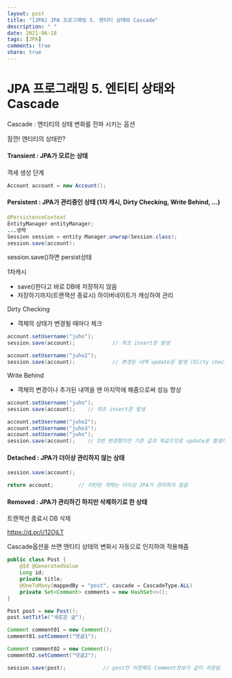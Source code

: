 ```yaml
---
layout: post
title: "[JPA] JPA 프로그래밍 5. 엔티티 상태와 Cascade"
description: " "
date: 2021-06-18
tags: [JPA]
comments: true
share: true
---
```


# JPA 프로그래밍 5. 엔티티 상태와 Cascade



Cascade : 엔티티의 상태 변화를 전파 시키는 옵션



잠깐! 엔티티의 상태란?

#### Transient : JPA가 모르는 상태

객세 생성 단계

```java
Account account = new Account();
```



#### Persistent : JPA가 관리중인 상태 (1차 캐시, Dirty Checking, Write Behind, ...)

```java
@PersistenceContext
EntityManager entityManager;
...생략
Session session = entity Manager.unwrap(Session.class);
session.save(account);
```

session.save()하면 persist상태

1차캐시

- save()한다고 바로 DB에 저장하지 않음
- 저장하기까지(트랜잭션 종료시) 하이버네이트가 캐싱하여 관리



Dirty Checking

- 객체의 상태가 변경될 때마다 체크

```java
account.setUsername("juho");
session.save(account);            // 최초 insert문 발생

account.setUsername("juho2");
session.save(account);            // 변경된 내역 update문 발생 (Dirty checking)
```



Write Behind

- 객체의 변경이나 추가된 내역을 맨 마지막에 해줌으로써 성능 향상

```java
account.setUsername("juho");
session.save(account);    // 최초 insert문 발생

account.setUsername("juho2");
account.setUsername("juho3");
account.setUsername("juho");
session.save(account);    // 3번 변경됐지만 기존 값과 똑같으므로 update문 발생하지 않음 (Write behind)
```



#### Detached : JPA가 더이상 관리하지 않는 상태

```java
session.save(account);

return account;        // 리턴된 객체는 더이상 JPA가 관리하지 않음
```



#### Removed : JPA가 관리하긴 하지만 삭제하기로 한 상태

트랜잭션 종료시 DB 삭제

<https://d.pr/i/12OjLT>



Cascade옵션을 쓰면 엔티티 상태의 변화시 자동으로 인지하여 적용해줌

```java
public class Post {
    @Id @GeneratedValue
    Long id;
    private title;
    @OneToMany(mappedBy = "post", cascade = CascadeType.ALL)
    private Set<Comment> comments = new HashSet<>();
}
```

```java
Post post = new Post();
post.setTitle("새로운 글");

Comment comment01 = new Comment();
comment01.setComment("댓글1");

Comment comment02 = new Comment();
comment02.setComment("댓글2");

session.save(post);            // post만 저장해도 Comment정보가 같이 저장됨.
```

